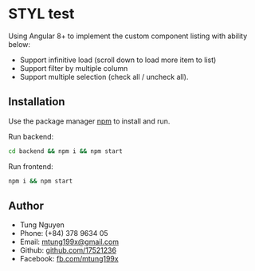 # STYL test

Using Angular 8+ to implement the custom component listing with ability below: 
-	Support infinitive load (scroll down to load more item to list) 
-	Support filter by multiple column
-	Support multiple selection (check all / uncheck all). 

## Installation

Use the package manager [npm](https://www.npmjs.com/) to install and run.

Run backend: 

```bash
cd backend && npm i && npm start
```

Run frontend: 

```bash
npm i && npm start
```

## Author

- Tung Nguyen
- Phone: (+84) 378 9634 05
- Email: mtung199x@gmail.com
- Github: [github.com/17521236](https://github.com/17521236)
- Facebook: [fb.com/mtung199x](https://fb.com/mtung199x) 


